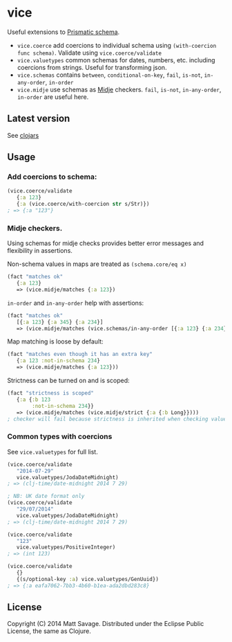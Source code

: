 # vice

Useful extensions to [Prismatic schema](https://github.com/Prismatic/schema).

 - `vice.coerce` add coercions to individual schema using `(with-coercion func schema)`. Validate using `vice.coerce/validate`
 - `vice.valuetypes` common schemas for dates, numbers, etc. including coercions from strings. Useful for transforming json.
 - `vice.schemas` contains `between`, `conditional-on-key`, `fail`, `is-not`, `in-any-order`, `in-order`
 - `vice.midje` use schemas as [Midje](https://github.com/marick/Midje) checkers. `fail`, `is-not`, `in-any-order`, `in-order` are useful here.

## Latest version

See [clojars](https://clojars.org/repo/savagematt/vice)

## Usage

### Add coercions to schema:

```clj
(vice.coerce/validate 
   {:a 123}
   {:a (vice.coerce/with-coercion str s/Str)})
; => {:a "123"}
```

### Midje checkers. 

Using schemas for midje checks provides better error messages and flexibility in assertions.

Non-schema values in maps are treated as `(schema.core/eq x)`

```clj
(fact "matches ok"
   {:a 123}
   => (vice.midje/matches {:a 123})
```

`in-order` and `in-any-order` help with assertions:

```clj
(fact "matches ok"
   [{:a 123} {:a 345} {:a 234}] 
   => (vice.midje/matches (vice.schemas/in-any-order [{:a 123} {:a 234}] :extras-ok true)))
```


Map matching is loose by default:

```clj
(fact "matches even though it has an extra key"
   {:a 123 :not-in-schema 234} 
   => (vice.midje/matches {:a 123}))

```

Strictness can be turned on and is scoped:

```clj
(fact "strictness is scoped"
   {:a {:b 123
        :not-in-schema 234}} 
   => (vice.midje/matches (vice.midje/strict {:a {:b Long}})))
; checker will fail because strictness is inherited when checking value of :a
```

### Common types with coercions

See `vice.valuetypes` for full list.

```clj
(vice.coerce/validate 
   "2014-07-29"
   vice.valuetypes/JodaDateMidnight)
; => (clj-time/date-midnight 2014 7 29)

; NB: UK date format only
(vice.coerce/validate 
   "29/07/2014"
   vice.valuetypes/JodaDateMidnight)
; => (clj-time/date-midnight 2014 7 29)

(vice.coerce/validate 
   "123"
   vice.valuetypes/PositiveInteger)
; => (int 123)

(vice.coerce/validate 
   {} 
   {(s/optional-key :a) vice.valuetypes/GenUuid}) 
; => {:a eafa7062-7bb3-4b60-b1ea-ada2dbd283c8}
```

## License

Copyright (C) 2014 Matt Savage. Distributed under the Eclipse Public License, the same as Clojure.

